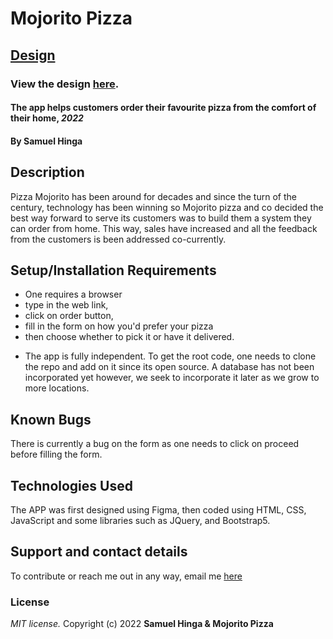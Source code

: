 # Mojorito Pizza
## [Design](Assets/Figma.png)
### View the design [here](https://www.figma.com/file/x90cOf9ZZae3o4ZEyRe1Yx/Mojorito?node-id=0%3A1).
#### The app helps customers order their favourite pizza from the comfort of their home, ***2022***
#### By **Samuel Hinga**
## Description
 Pizza Mojorito has been around for decades and since the turn of the century, technology has been winning so Mojorito pizza and co decided the best way forward to serve its customers was to build them a system they can order from home. This way, sales have increased and all the feedback from the customers is been addressed co-currently.
## Setup/Installation Requirements
* One requires a browser
* type in the web link,
* click on order button,
* fill in the form on how you'd prefer your pizza
* then choose whether to pick it or have it delivered.
- The app is fully independent. To get the root code, one needs to clone the repo and add on it since its open source. A database has not been incorporated yet however, we seek to incorporate it later as we grow to more locations.
## Known Bugs
There is currently a bug on the form as one needs to click on proceed before filling the form.
## Technologies Used
The APP was first designed using Figma, then coded using HTML, CSS, JavaScript and some libraries such as JQuery, and Bootstrap5.
## Support and contact details
To contribute or reach me out in any way, email me [here](mailto:samuelkinuthia700@gmail.com)
### License
*MIT license.*
Copyright (c) 2022 **Samuel Hinga & Mojorito Pizza**